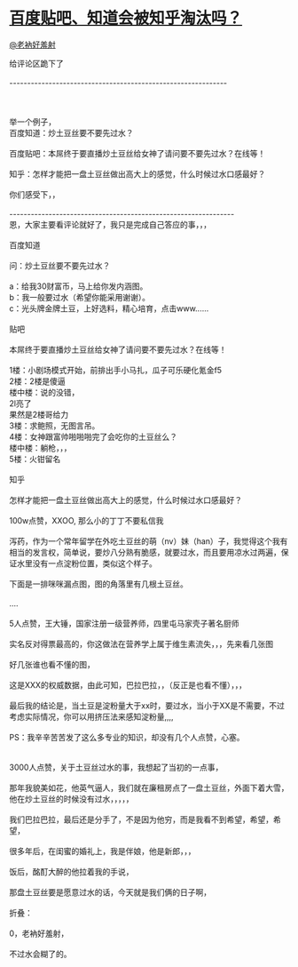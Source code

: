 
#  [百度贴吧、知道会被知乎淘汰吗？](https://zhihu.com/questions/29950082)



[@老衲好羞射](https://zhihu.com/people/212e2b08d69bd47bb8f8df1b72e167fb)

给评论区跪下了<br><br>-------------------------------------------------------------<br><br><br><br>举一个例子，<br>百度知道：炒土豆丝要不要先过水？<br><br>百度贴吧：本屌终于要直播炒土豆丝给女神了请问要不要先过水？在线等！<br><br>知乎：怎样才能把一盘土豆丝做出高大上的感觉，什么时候过水口感最好？<br><br>你们感受下，，<br><br>---------------------------------------------------------------<br>恩，大家主要看评论就好了，我只是完成自己答应的事，，，<br><br>百度知道<br><br>问：炒土豆丝要不要先过水？<br><br>a：给我30财富币，马上给你发内涵图。<br>b：我一般要过水（希望你能采用谢谢）。<br>c：光头牌金牌土豆，上好选料，精心培育，点击www......<br><br>贴吧<br><br>本屌终于要直播炒土豆丝给女神了请问要不要先过水？在线等！<br><br>1楼：小剧场模式开始，前排出手小马扎，瓜子可乐硬化氪金f5<br>2楼：2楼是傻逼<br>        楼中楼：说的没错，<br>                     2l亮了<br>                    果然是2楼哥给力<br>3楼：求鲍照，无图言吊。<br>4楼：女神跟富帅啪啪啪完了会吃你的土豆丝么？<br>         楼中楼：躺枪，，，<br>5楼：火钳留名<br><br>知乎<br><br>怎样才能把一盘土豆丝做出高大上的感觉，什么时候过水口感最好？<br><br>100w点赞，XXOO, 那么小的丁丁不要私信我<br><br>泻药，作为一个常年留学在外吃土豆丝的萌（nv）妹（han）子，我觉得这个我有相当的发言权，简单说，要炒八分熟有脆感，就要过水，而且要用凉水过两遍，保证水里没有一点淀粉位置，类似这个样子。<br><br>下面是一排咪咪漏点图，图的角落里有几根土豆丝。<br><br>....<br><br>5人点赞，王大锤，国家注册一级营养师，四里屯马家壳子著名厨师<br><br>实名反对得票最高的，你这做法在营养学上属于维生素流失，，，先来看几张图<br><br>好几张谁也看不懂的图，<br><br>这是XXX的权威数据，由此可知，巴拉巴拉，，（反正是也看不懂），，，<br><br>最后我的结论是，当土豆是淀粉量大于xx时，要过水，当小于XX是不需要，不过考虑实际情况，你可以用挤压法来感知淀粉量,,,,<br><br>PS：我辛辛苦苦发了这么多专业的知识，却没有几个人点赞，心塞。<br><br><br>3000人点赞，关于土豆丝过水的事，我想起了当初的一点事，<br><br>那年我貌美如花，他英气逼人，我们就在廉租房点了一盘土豆丝，外面下着大雪，他在炒土豆丝的时候没有过水，，，，，<br><br>我们巴拉巴拉，最后还是分手了，不是因为他穷，而是我看不到希望，希望，希望，<br><br>很多年后，在闺蜜的婚礼上，我是伴娘，他是新郎，，，<br><br>饭后，酩酊大醉的他拉着我的手说，<br><br>那盘土豆丝要是愿意过水的话，今天就是我们俩的日子啊，<br><br>折叠：<br><br>0，老衲好羞射，<br><br>不过水会糊了的。